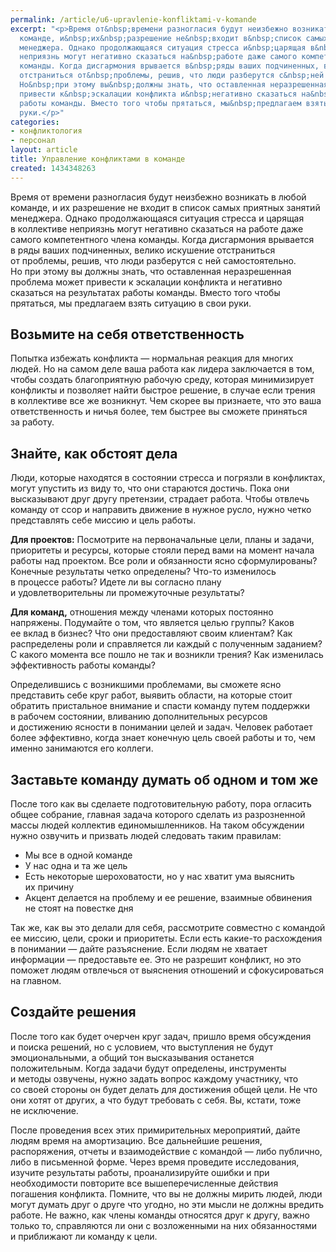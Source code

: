 ```yaml
---
permalink: /article/u6-upravlenie-konfliktami-v-komande
excerpt: "<p>Время от&nbsp;времени разногласия будут неизбежно возникать в&nbsp;любой
  команде, и&nbsp;их&nbsp;разрешение не&nbsp;входит в&nbsp;список самых приятных занятий
  менеджера. Однако продолжающаяся ситуация стресса и&nbsp;царящая в&nbsp;коллективе
  неприязнь могут негативно сказаться на&nbsp;работе даже самого компетентного члена
  команды. Когда дисгармония врывается в&nbsp;ряды ваших подчиненных, велико искушение
  отстраниться от&nbsp;проблемы, решив, что люди разберутся с&nbsp;ней самостоятельно.
  Но&nbsp;при этому вы&nbsp;должны знать, что оставленная неразрешенная проблема может
  привести к&nbsp;эскалации конфликта и&nbsp;негативно сказаться на&nbsp;результатах
  работы команды. Вместо того чтобы прятаться, мы&nbsp;предлагаем взять ситуацию в&nbsp;свои
  руки.</p>"
categories:
- конфликтология
- персонал
layout: article
title: Управление конфликтами в команде
created: 1434348263
---
```

Время от времени разногласия будут неизбежно возникать в любой команде, и их разрешение не входит в список самых приятных занятий менеджера. Однако продолжающаяся ситуация стресса и царящая в коллективе неприязнь могут негативно сказаться на работе даже самого компетентного члена команды. Когда дисгармония врывается в ряды ваших подчиненных, велико искушение отстраниться от проблемы, решив, что люди разберутся с ней самостоятельно. Но при этому вы должны знать, что оставленная неразрешенная проблема может привести к эскалации конфликта и негативно сказаться на результатах работы команды. Вместо того чтобы прятаться, мы предлагаем взять ситуацию в свои руки.

## Возьмите на себя ответственность ##

Попытка избежать конфликта — нормальная реакция для многих людей. Но на самом деле ваша работа как лидера заключается в том, чтобы создать благоприятную рабочую среду, которая минимизирует конфликты и позволяет найти быстрое решение, в случае если трения в коллективе все же возникнут. Чем скорее вы признаете, что это ваша ответственность и ничья более, тем быстрее вы сможете приняться за работу.

## Знайте, как обстоят дела ##

Люди, которые находятся в состоянии стресса и погрязли в конфликтах, могут упустить из виду то, что они стараются достичь. Пока они высказывают друг другу претензии, страдает работа. Чтобы отвлечь команду от ссор и направить движение в нужное русло, нужно четко представлять себе миссию и цель работы.

**Для проектов:** Посмотрите на первоначальные цели, планы и задачи, приоритеты и ресурсы, которые стояли перед вами на момент начала работы над проектом. Все роли и обязанности ясно сформулированы? Конечные результаты четко определены? Что-то изменилось в процессе работы? Идете ли вы согласно плану и удовлетворительны ли промежуточные результаты?

**Для команд,** отношения между членами которых постоянно напряжены. Подумайте о том, что является целью группы? Каков ее вклад в бизнес? Что они предоставляют своим клиентам? Как распределены роли и справляется ли каждый с полученным заданием? С какого момента все пошло не так и возникли трения? Как изменилась эффективность работы команды?

Определившись с возникшими проблемами, вы сможете ясно представить себе круг работ, выявить области, на которые стоит обратить пристальное внимание и спасти команду путем поддержки в рабочем состоянии, вливанию дополнительных ресурсов и достижению ясности в понимании целей и задач. Человек работает более эффективно, когда знает конечную цель своей работы и то, чем именно занимаются его коллеги.

## Заставьте команду думать об одном и том же ##

После того как вы сделаете подготовительную работу, пора огласить общее собрание, главная задача которого сделать из разрозненной массы людей коллектив единомышленников. На таком обсуждении нужно озвучить и призвать людей следовать таким правилам:

 *  Мы все в одной команде
 *  У нас одна и та же цель
 *  Есть некоторые шероховатости, но у нас хватит ума выяснить их причину
 *  Акцент делается на проблему и ее решение, взаимные обвинения не стоят на повестке дня

Так же, как вы это делали для себя, рассмотрите совместно с командой ее миссию, цели, сроки и приоритеты. Если есть какие-то расхождения в понимании — дайте разъяснение. Если людям не хватает информации — предоставьте ее. Это не разрешит конфликт, но это поможет людям отвлечься от выяснения отношений и сфокусироваться на главном.

## Создайте решения ##

После того как будет очерчен круг задач, пришло время обсуждения и поиска решений, но с условием, что выступления не будут эмоциональными, а общий тон высказывания останется положительным. Когда задачи будут определены, инструменты и методы озвучены, нужно задать вопрос каждому участнику, что со своей стороны он будет делать для достижения общей цели. Не что они хотят от других, а что будут требовать с себя. Вы, кстати, тоже не исключение.

После проведения всех этих примирительных мероприятий, дайте людям время на амортизацию. Все дальнейшие решения, распоряжения, отчеты и взаимодействие с командой — либо публично, либо в письменной форме. Через время проведите исследования, изучите результаты работы, проанализируйте ошибки и при необходимости повторите все вышеперечисленные действия погашения конфликта. Помните, что вы не должны мирить людей, люди могут думать друг о друге что угодно, но эти мысли не должны вредить работе. Не важно, как члены команды относятся друг к другу, важно только то, справляются ли они с возложенными на них обязанностями и приближают ли команду к цели.
